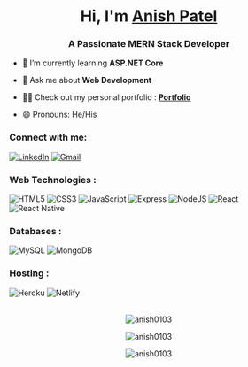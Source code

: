 <h1 align="center">Hi, I'm <a href="https://www.linkedin.com/in/anish-patel-4090081ab/" target="_blank"> Anish Patel </a></h1>
<h3 align="center">A Passionate MERN Stack Developer</h3>

- 🌱 I’m currently learning **ASP.NET Core**

- 💬 Ask me about **Web Development**

- 👨‍💻 Check out my personal portfolio : **<a href="https://anishpatel.netlify.app/" target="_blank">Portfolio</a>**

- 😄 Pronouns: He/His

<h3 align="left">Connect with me:</h3>
<div align="left">
  <a href="https://www.linkedin.com/in/anish-patel-4090081ab/"><img alt="LinkedIn" src="https://img.shields.io/badge/linkedin-%230077B5.svg?style=for-the-badge&logo=linkedin&logoColor=white"/></a>
  <a href="mailto:anishpatel1031@gmail.com"><img alt="Gmail" src="https://img.shields.io/badge/Gmail-D14836?style=for-the-badge&logo=gmail&logoColor=white"/></a>
</div>

<h3 align="left">Web Technologies :</h3>
<div align="left">
<img alt="HTML5" src="https://img.shields.io/badge/html5-%23E34F26.svg?style=for-the-badge&logo=html5&logoColor=white"/>
<img alt="CSS3" src="https://img.shields.io/badge/css3-%231572B6.svg?style=for-the-badge&logo=css3&logoColor=white"/> 
<img alt="JavaScript" src="https://img.shields.io/badge/javascript-%23323330.svg?style=for-the-badge&logo=javascript&logoColor=%23F7DF1E"/> 
<img alt="Express" src="https://img.shields.io/badge/-Express-blue?style=for-the-badge&logo=express"/> 
<img alt="NodeJS" src="https://img.shields.io/badge/node.js-%2343853D.svg?style=for-the-badge&logo=node-dot-js&logoColor=white"/>
<img alt="React" src="https://img.shields.io/badge/react-%2320232a.svg?style=for-the-badge&logo=react&logoColor=%2361DAFB"/>  
<img alt="React Native" src="https://img.shields.io/badge/reactnative-%2320232a.svg?style=for-the-badge&logo=react&logoColor=%2361DAFB"/>
</div>


<h3 align="left">Databases :</h3>
<div align="left">
  <img alt="MySQL" src="https://img.shields.io/badge/mysql-%2300f.svg?style=for-the-badge&logo=mysql&logoColor=white"/>
  <img alt="MongoDB" src ="https://img.shields.io/badge/-MongoDB-brightgreen?style=for-the-badge&logo=mongodb"/>
</div>


<h3 align="left">Hosting :</h3>
<div align="left">
  <img alt="Heroku" src="https://img.shields.io/badge/heroku-%23430098.svg?style=for-the-badge&logo=heroku&logoColor=white"/>
  <img alt="Netlify" src="https://img.shields.io/badge/Netlify-00C7B7?style=for-the-badge&logo=netlify&logoColor=white"/>
</div><br/>

<div align="center">
  <p><img src="https://github-readme-stats.vercel.app/api?username=anish0103&show_icons=true&theme=dark&locale=en" alt="anish0103" /></p>
  <p><img align="center" src="https://github-readme-streak-stats.herokuapp.com/?user=anish0103&theme=dark" alt="anish0103" /></p>
  <p><img src="https://github-readme-stats.vercel.app/api/top-langs?username=anish0103&show_icons=true&theme=dark&locale=en&layout=compact" alt="anish0103" /></p>
  </div>
